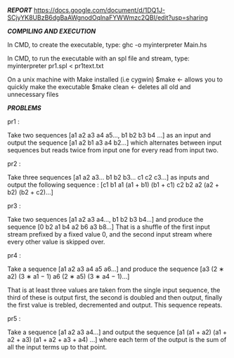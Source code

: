***REPORT***
https://docs.google.com/document/d/1DQ1J-SCjyYK8UBzB6dgBaAWgnodOqlnaFYWWmzc2QBI/edit?usp=sharing

***COMPILING AND EXECUTION***

In CMD, to create the executable, type:
ghc -o myinterpreter Main.hs

In CMD, to run the executable with an spl file and stream, type:
myinterpreter pr1.spl < pr1text.txt

On a unix machine with Make installed (i.e cygwin)
$make           <- allows you to quickly make the executable
$make clean     <- deletes all old and unnecessary files


***PROBLEMS***

pr1 : 

Take two sequences [a1 a2 a3 a4 a5..., b1 b2 b3 b4 ...] as an input and output the sequence [a1 a2 b1 a3 a4 b2...] which alternates between input sequences but reads twice from input one for every read from input two.


pr2 :

Take three sequences [a1 a2 a3... b1 b2 b3... c1 c2 c3...] as inputs and output the following sequence : [c1 b1 a1 (a1 + b1) (b1 + c1) c2 b2 a2 (a2 + b2) (b2 + c2)...]

pr3 :

Take two sequences [a1 a2 a3 a4..., b1 b2 b3 b4...] 
and produce the sequence [0 b2 a1 b4 a2 b6 a3 b8...]
That is a shuffle of the first input stream prefixed by a fixed value 0, and the second input stream where every other value is skipped over.

pr4 :

Take a sequence [a1 a2 a3 a4 a5 a6...] and produce the sequence
[a3 (2 ∗ a2) (3 ∗ a1 − 1) a6 (2 ∗ a5) (3 ∗ a4 − 1)...] 

That is at least three values are taken from the single input sequence, the third of these is output first, the second is doubled and then output, finally the first value is trebled, decremented and output. This sequence repeats.

pr5 :

Take a sequence [a1 a2 a3 a4...]  and output the sequence
[a1 (a1 + a2) (a1 + a2 + a3) (a1 + a2 + a3 + a4) ...]
where each term of the output is the sum of all the input terms up to that point.

